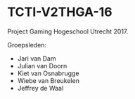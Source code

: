 # TCTI-V2THGA-16

Project Gaming Hogeschool Utrecht 2017.

Groepsleden:
- Jari van Dam
- Julian van Doorn
- Kiet van Osnabrugge
- Wiebe van Breukelen
- Jeffrey de Waal
